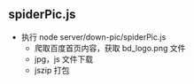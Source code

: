 ## spiderPic.js

- 执行 node server/down-pic/spiderPic.js
  - 爬取百度首页内容，获取 bd_logo.png 文件
  - jpg，js 文件下载
  - jszip 打包
